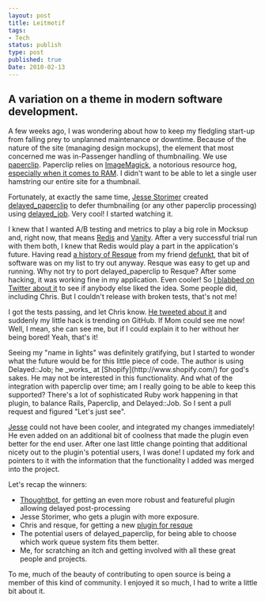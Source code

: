 ```yaml
---
layout: post
title: Leitmotif
tags:
- Tech
status: publish
type: post
published: true
Date: 2010-02-13
---
```

## A variation on a theme in modern software development.

A few weeks ago, I was wondering about how to keep my fledgling start-up from falling prey to unplanned maintenance or downtime.  Because of the nature of the site (managing design mockups), the element that most concerned me was in-Passenger handling of thumbnailing. We use [paperclip](http://github.com/thoughtbot/paperclip).  Paperclip relies on [ImageMagick](http://www.imagemagick.org/script/index.php), a notorious resource hog, [especially when it comes to RAM](http://magick.imagemagick.org/script/architecture.php#cache).  I didn't want to be able to let a single user hamstring our entire site for a thumbnail.

Fortunately, at exactly the same time, [Jesse Storimer](http://www.jstorimer.com/) created [delayed_paperclip](https://thoughtbot.com/blog/nearby-in-open-source#delayed_paperclip) to defer thumbnailing (or any other paperclip processing) using [delayed_job](http://github.com/tobi/delayed_job).  Very cool!  I started watching it.

I knew that I wanted A/B testing and metrics to play a big role in Mocksup and, right now, that means [Redis](https://redis.io/) and [Vanity](https://vanity.labnotes.org/).  After a very successful trial run with them both, I knew that Redis would play a part in the application's future.  Having read [a history of Resque](http://github.com/blog/542-introducing-resque) from my friend [defunkt](http://twitter.com/defunkt), that bit of software was on my list to try out anyway.  Resque was easy to get up and running.  Why not try to port delayed_paperclip to Resque?  After some  hacking, it was working fine in my application.  Even cooler!  So [I blabbed on Twitter about it](http://twitter.com/bigfleet/status/8733966363) to see if anybody else liked the idea.  Some people did, including Chris.  But I couldn't release with broken tests, that's not me!

I got the tests passing, and let Chris know.  [He tweeted about it](https://twitter.com/verbal/status/8819098298) and suddenly my little hack is trending on GitHub.  If Mom could see me now!  Well, I mean, she can see me, but if I could explain it to her without her being bored!  Yeah, that's it!

<p>Seeing my "name in lights" was definitely gratifying, but I started to wonder what the future would be for this little piece of code.  The author is using Delayed::Job; he _works_ at [Shopify](http://www.shopify.com/) for god's sakes.  He may not be interested in this functionality.  And what of the integration with paperclip over time; am I really going to be able to keep this supported?  There's a lot of sophisticated Ruby work happening in that plugin, to balance Rails, Paperclip, and Delayed::Job.  So I sent a pull request and figured "Let's just see".

[Jesse](http://twitter.com/jstorimer) could not have been cooler, and integrated my changes immediately!  He even added on an additional bit of coolness that made the plugin even better for the end user.  After one last little change pointing that additional nicety out to the plugin's potential users, I was done!  I updated my fork and pointers to it with the information that the functionality I added was merged into the project.

Let's recap the winners:

* [Thoughtbot](http://thoughtbot.com/), for getting an even more robust and featureful plugin allowing delayed post-processing
* Jesse Storimer, who gets a plugin with more exposure.
* Chris and resque, for getting a new [plugin for resque](https://github.com/resque/resque/wiki/Plugins)
* The potential users of delayed_paperclip, for being able to choose which work queue system fits them better.
* Me, for scratching an itch and getting involved with all these great people and projects.

To me, much of the beauty of contributing to open source is being a member of this kind of community.  I enjoyed it so much, I had to write a little bit about it.
